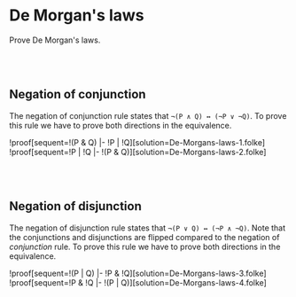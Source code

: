 # De Morgan's laws
Prove De Morgan's laws.

<br />
<br />

## Negation of conjunction
The negation of conjunction rule states that `¬(P ∧ Q) ↔ (¬P ∨ ¬Q)`. To prove this rule we have to prove both directions in the equivalence.

!proof[sequent=!(P & Q) |- !P | !Q][solution=De-Morgans-laws-1.folke]
!proof[sequent=!P | !Q |- !(P & Q)][solution=De-Morgans-laws-2.folke]

<br />
<br />

## Negation of disjunction
The negation of disjunction rule states that `¬(P ∨ Q) ↔ (¬P ∧ ¬Q)`. Note that the conjunctions and disjunctions are flipped compared to the negation of *conjunction* rule. To prove this rule we have to prove both directions in the equivalence.

!proof[sequent=!(P | Q) |- !P & !Q][solution=De-Morgans-laws-3.folke]
!proof[sequent=!P & !Q |- !(P | Q)][solution=De-Morgans-laws-4.folke]